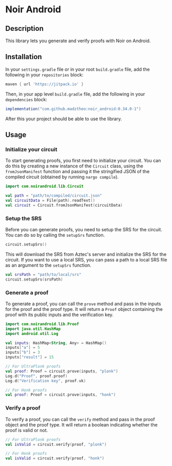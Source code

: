 # Noir Android

## Description

This library lets you generate and verify proofs with Noir on Android.

## Installation

In your `settings.gradle` file or in your root `build.gradle` file, add the following in your `repositories` block:

```gradle
maven { url 'https://jitpack.io' }
```

Then, in your app level `build.gradle` file, add the following in your `dependencies` block:

```gradle
implementation("com.github.madztheo:noir_android:0.34.0-1")
```

After this your project should be able to use the library.

## Usage

### Initialize your circuit

To start generating proofs, you first need to initialize your circuit. You can do this by creating a new instance of the `Circuit` class, using the `fromJsonManifest` function and passing it the stringified JSON of the compiled circuit (obtained by running `nargo compile`).

```kotlin
import com.noirandroid.lib.Circuit

val path = "path/to/compiled/circuit.json"
val circuitData = File(path).readText()
val circuit = Circuit.fromJsonManifest(circuitData)
```

### Setup the SRS

Before you can generate proofs, you need to setup the SRS for the circuit. You can do so by calling the `setupSrs` function.

```kotlin
circuit.setupSrs()
```

This will download the SRS from Aztec's server and initialize the SRS for the circuit.
If you want to use a local SRS, you can pass a path to a local SRS file as an argument to the `setupSrs` function.

```kotlin
val srsPath = "path/to/local/srs"
circuit.setupSrs(srsPath)
```

### Generate a proof

To generate a proof, you can call the `prove` method and pass in the inputs for the proof and the proof type. It will return a `Proof` object containing the proof with its public inputs and the verification key.

```kotlin
import com.noirandroid.lib.Proof
import java.util.HashMap
import android.util.Log

val inputs: HashMap<String, Any> = HashMap()
inputs["a"] = 5
inputs["b"] = 3
inputs["result"] = 15

// For UltraPlonk proofs
val proof: Proof = circuit.prove(inputs, "plonk")
Log.d("Proof", proof.proof)
Log.d("Verification key", proof.vk)

// For Honk proofs
val proof: Proof = circuit.prove(inputs, "honk")
```

### Verify a proof

To verify a proof, you can call the `verify` method and pass in the proof object and the proof type. It will return a boolean indicating whether the proof is valid or not.

```kotlin
// For UltraPlonk proofs
val isValid = circuit.verify(proof, "plonk")

// For Honk proofs
val isValid = circuit.verify(proof, "honk")
```
